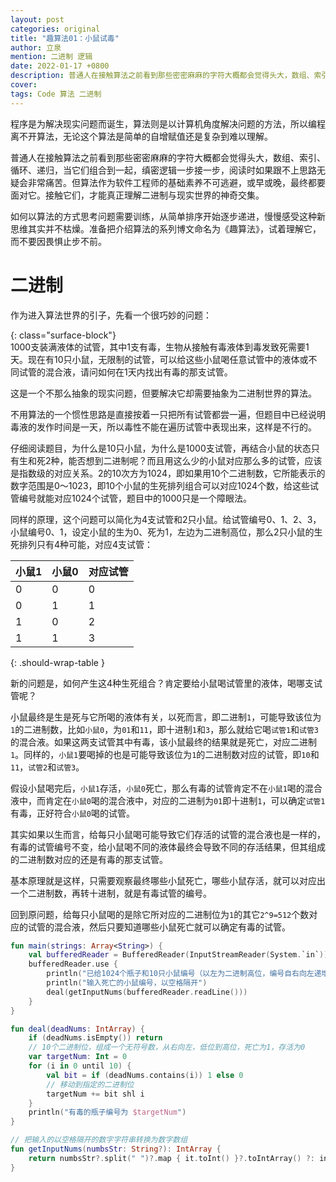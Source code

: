 ```yaml
---
layout: post
categories: original
title: "趣算法01：小鼠试毒"
author: 立泉
mention: 二进制 逻辑
date: 2022-01-17 +0800
description: 普通人在接触算法之前看到那些密密麻麻的字符大概都会觉得头大，数组、索引、循环、递归，当它们组合到一起，缜密逻辑一步接一步，阅读时如果跟不上思路无疑会非常痛苦。但算法作为软件工程师的基础素养不可逃避，或早或晚，最终都要面对它。接触它们，才能真正理解二进制与现实世界的神奇交集。
cover: 
tags: Code 算法 二进制
---
```


程序是为解决现实问题而诞生，算法则是以计算机角度解决问题的方法，所以编程离不开算法，无论这个算法是简单的自增赋值还是复杂到难以理解。

普通人在接触算法之前看到那些密密麻麻的字符大概都会觉得头大，数组、索引、循环、递归，当它们组合到一起，缜密逻辑一步接一步，阅读时如果跟不上思路无疑会非常痛苦。但算法作为软件工程师的基础素养不可逃避，或早或晚，最终都要面对它。接触它们，才能真正理解二进制与现实世界的神奇交集。

如何以算法的方式思考问题需要训练，从简单排序开始逐步递进，慢慢感受这种新思维其实并不枯燥。准备把介绍算法的系列博文命名为《趣算法》，试着理解它，而不要因畏惧止步不前。

# 二进制

作为进入算法世界的引子，先看一个很巧妙的问题：

{: class="surface-block"}  
1000支装满液体的试管，其中1支有毒，生物从接触有毒液体到毒发致死需要1天。现在有10只小鼠，无限制的试管，可以给这些小鼠喝任意试管中的液体或不同试管的混合液，请问如何在1天内找出有毒的那支试管。

这是一个不那么抽象的现实问题，但要解决它却需要抽象为二进制世界的算法。

不用算法的一个惯性思路是直接按着一只把所有试管都尝一遍，但题目中已经说明毒液的发作时间是一天，所以毒性不能在遍历试管中表现出来，这样是不行的。

仔细阅读题目，为什么是10只小鼠，为什么是1000支试管，再结合小鼠的状态只有生和死2种，能否想到二进制呢？而且用这么少的小鼠对应那么多的试管，应该是指数级的对应关系。2的10次方为1024，即如果用10个二进制数，它所能表示的数字范围是0～1023，即10个小鼠的生死排列组合可以对应1024个数，给这些试管编号就能对应1024个试管，题目中的1000只是一个障眼法。

同样的原理，这个问题可以简化为4支试管和2只小鼠。给试管编号0、1、2、3，小鼠编号0、1，设定小鼠的生为0、死为1，左边为二进制高位，那么2只小鼠的生死排列只有4种可能，对应4支试管：

| 小鼠1 | 小鼠0 | 对应试管 |
|-------|-------|----------|
| 0     | 0     | 0        |
| 0     | 1     | 1        |
| 1     | 0     | 2        |
| 1     | 1     | 3        | 
{: .should-wrap-table }

新的问题是，如何产生这4种生死组合？肯定要给小鼠喝试管里的液体，喝哪支试管呢？

小鼠最终是生是死与它所喝的液体有关，以死而言，即二进制`1`，可能导致该位为`1`的二进制数，比如`小鼠0`，为`01`和`11`，即十进制`1`和`3`，那么就给它喝`试管1`和`试管3`的混合液。如果这两支试管其中有毒，该小鼠最终的结果就是死亡，对应二进制`1`。同样的，`小鼠1`要喝掉的也是可能导致该位为`1`的二进制数对应的试管，即`10`和`11`，`试管2`和`试管3`。

假设小鼠喝完后，`小鼠1`存活，`小鼠0`死亡，那么有毒的试管肯定不在`小鼠1`喝的混合液中，而肯定在`小鼠0`喝的混合液中，对应的二进制为`01`即十进制`1`，可以确定`试管1`有毒，正好符合`小鼠0`喝的试管。

其实如果以生而言，给每只小鼠喝可能导致它们存活的试管的混合液也是一样的，有毒的试管编号不变，给小鼠喝不同的液体最终会导致不同的存活结果，但其组成的二进制数对应的还是有毒的那支试管。

基本原理就是这样，只需要观察最终哪些小鼠死亡，哪些小鼠存活，就可以对应出一个二进制数，再转十进制，就是有毒试管的编号。

回到原问题，给每只小鼠喝的是除它所对应的二进制位为`1`的其它`2^9=512`个数对应的试管的混合液，然后只要知道哪些小鼠死亡就可以确定有毒的试管。

```kotlin
fun main(strings: Array<String>) {
    val bufferedReader = BufferedReader(InputStreamReader(System.`in`))
    bufferedReader.use {
        println("已给1024个瓶子和10只小鼠编号（以左为二进制高位，编号自右向左递增）")
        println("输入死亡的小鼠编号，以空格隔开")
        deal(getInputNums(bufferedReader.readLine()))
    }
}

fun deal(deadNums: IntArray) {
    if (deadNums.isEmpty()) return
    // 10个二进制位，组成一个无符号数，从右向左，低位到高位，死亡为1，存活为0
    var targetNum: Int = 0
    for (i in 0 until 10) {
        val bit = if (deadNums.contains(i)) 1 else 0
        // 移动到指定的二进制位
        targetNum += bit shl i
    }
    println("有毒的瓶子编号为 $targetNum")
}

// 把输入的以空格隔开的数字字符串转换为数字数组
fun getInputNums(numbsStr: String?): IntArray {
    return numbsStr?.split(" ")?.map { it.toInt() }?.toIntArray() ?: intArrayOf()
}
```

<!-- ## 变体

{: class="surface-block"}  
思考一下，如果只有1只小鼠，但它有10条命，同样的1000支试管，毒液的发作时间同样是1天，但这次有10天时间，要如何测出有毒的那支试管呢？

答案是三个字：二叉树，先搁着，以后再聊。 -->

<!-- 层数是数据位，第1层为低，依次10位，第1天的生死状态，判断第二天要喝的试管编号，第n天的生死状态，聚合到最终的叶，得到试管编号 -->